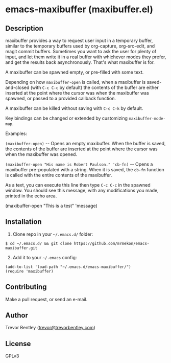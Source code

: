 # emacs-maxibuffer (maxibuffer.el)

## Description

maxibuffer provides a way to request user input in a temporary buffer,
similar to the temporary buffers used by org-capture, org-src-edit, and magit
commit buffers.  Sometimes you want to ask the user for plenty of input, and
let them write it in a real buffer with whichever modes they prefer, and get
the results back asynchronously.  That's what maxibuffer is for.

A maxibuffer can be spawned empty, or pre-filled with some text.

Depending on how `maxibuffer-open` is called, when a maxibuffer is
saved-and-closed (with `C-c C-c` by default) the contents of the buffer are
either inserted at the point where the cursor was when the maxibuffer was
spawned, or passed to a provided callback function.

A maxibuffer can be killed without saving with `C-c C-k` by default.

Key bindings can be changed or extended by customizing `maxibuffer-mode-map`.

Examples:

  `(maxibuffer-open)` -- Opens an empty maxibuffer.  When the buffer is
     saved, the contents of the buffer are inserted at the point where the
     cursor was when the maxibuffer was opened.

  `(maxibuffer-open "His name is Robert Paulson." 'cb-fn)` -- Opens a
     maxibuffer pre-populated with a string.  When it is saved, the `cb-fn`
     function is called with the entire contents of the maxibuffer.

As a text, you can execute this line then type `C-c C-c` in the spawned
window.  You should see this message, with any modifications you made,
printed in the echo area.

(maxibuffer-open "This is a test" 'message)

## Installation


1. Clone repo in your `~/.emacs.d/` folder:
```
$ cd ~/.emacs.d/ && git clone https://github.com/mrmekon/emacs-maxibuffer.git
```
2. Add it to your `~/.emacs` config:
```
(add-to-list 'load-path "~/.emacs.d/emacs-maxibuffer/")
(require 'maxibuffer)
```

## Contributing

Make a pull request, or send an e-mail.

## Author

Trevor Bentley (trevor@trevorbentley.com)

## License

GPLv3
